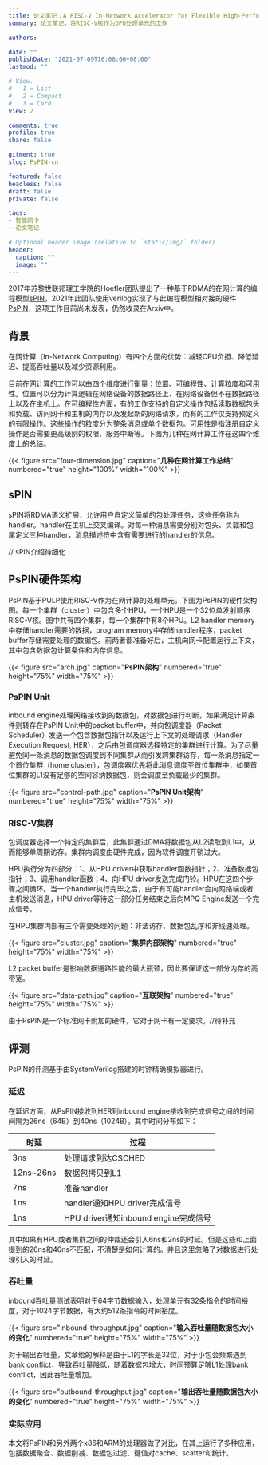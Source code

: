 ```yaml
---
title: 论文笔记：A RISC-V In-Network Accelerator for Flexible High-Performance Low-Power Packet Processing
summary: 论文笔记，将RISC-V核作为DPU处理单元的工作

authors:

date: ""
publishDate: "2021-07-09T16:08:00+08:00"
lastmod: ""

# View.
#   1 = List
#   2 = Compact
#   3 = Card
view: 2

comments: true
profile: true
share: false

gitment: true
slug: PsPIN-cn

featured: false
headless: false
draft: false
private: false

tags:
- 智能网卡
- 论文笔记

# Optional header image (relative to `static/img/` folder).
header:
  caption: ""
  image: ""
---
```


<!-- # 目录
- [A RISC-V In-Network Accelerator for Flexible High-Performance Low-Power Packet Processing](#背景) -->

<!-- {{< toc >}} -->

2017年苏黎世联邦理工学院的Hoefler团队提出了一种基于RDMA的在网计算的编程模型[sPIN](https://classes.cs.uoregon.edu/18S/cis631/Documents/spin.pdf)，2021年此团队使用verilog实现了与此编程模型相对接的硬件[PsPIN](https://arxiv.org/pdf/2010.03536.pdf)，这项工作目前尚未发表，仍然收录在Arxiv中。

## **背景**

在网计算（In-Network Computing）有四个方面的优势：减轻CPU负担、降低延迟、提高吞吐量以及减少资源利用。

目前在网计算的工作可以由四个维度进行衡量：位置、可编程性、计算粒度和可用性。位置可以分为计算逻辑在网络设备的数据路径上、在网络设备但不在数据路径上以及在主机上。在可编程性方面，有的工作支持的自定义操作包括读取数据包头和负载、访问网卡和主机的内存以及发起新的网络请求，而有的工作仅支持预定义的有限操作。这些操作的粒度分为整条消息或单个数据包。可用性是指注册自定义操作是否需要更高级别的权限、服务中断等。下图为几种在网计算工作在这四个维度上的总结。

{{< figure src="four-dimension.jpg" caption="**几种在网计算工作总结**" numbered="true" height="100%" width="100%" >}}

## **sPIN**

sPIN将RDMA语义扩展，允许用户自定义简单的包处理任务，这些任务称为handler。handler在主机上交叉编译。对每一种消息需要分别对包头、负载和包尾定义三种handler，消息描述符中含有需要进行的handler的信息。

// sPIN介绍待细化

## **PsPIN硬件架构**

PsPIN基于PULP使用RISC-V作为在网计算的处理单元。下图为PsPIN的硬件架构图。每一个集群（cluster）中包含多个HPU，一个HPU是一个32位单发射顺序RISC-V核。图中共有四个集群，每一个集群中有8个HPU。L2 handler memory中存储handler需要的数据，program memory中存储handler程序，packet buffer存储需要处理的数据包。前两者都准备好后，主机向网卡配置运行上下文，其中包含数据包计算条件和内存信息。

{{< figure src="arch.jpg" caption="**PsPIN架构**" numbered="true" height="75%" width="75%" >}}

### **PsPIN Unit**

inbound engine处理网络接收到的数据包，对数据包进行判断，如果满足计算条件则转存在PsPIN Unit中的packet buffer中，并向包调度器（Packet Scheduler）发送一个包含数据包指针以及运行上下文的处理请求（Handler Execution Request, HER），之后由包调度器选择特定的集群进行计算。为了尽量避免同一条消息的数据包调度到不同集群从而引发跨集群访存，每一条消息指定一个首位集群（home cluster），包调度器优先将此消息调度至首位集群中，如果首位集群的L1没有足够的空间容纳数据包，则会调度至负载最少的集群。

{{< figure src="control-path.jpg" caption="**PsPIN Unit架构**" numbered="true" height="75%" width="75%" >}}

### **RISC-V集群**

包调度器选择一个特定的集群后，此集群通过DMA将数据包从L2读取到L1中，从而能够单周期访存。集群内调度由硬件完成，因为软件调度开销过大。

HPU执行分为四部分：1、从HPU driver中获取handler函数指针；2、准备数据包指针；3、调用handler函数；4、向HPU driver发送完成门铃。HPU在这四个步骤之间循环。当一个handler执行完毕之后，由于有可能handler会向网络端或者主机发送消息，HPU driver等待这一部分任务结束之后向MPQ Engine发送一个完成信号。

在HPU集群内部有三个需要处理的问题：非法访存、数据包乱序和非线速处理。

{{< figure src="cluster.jpg" caption="**集群内部架构**" numbered="true" height="75%" width="75%" >}}

L2 packet buffer是影响数据通路性能的最大瓶颈，因此要保证这一部分内存的高带宽。

{{< figure src="data-path.jpg" caption="**互联架构**" numbered="true" height="75%" width="75%" >}}

由于PsPIN是一个标准网卡附加的硬件，它对于网卡有一定要求。//待补充

## **评测**

PsPIN的评测基于由SystemVerilog搭建的时钟精确模拟器进行。

### **延迟**

在延迟方面，从PsPIN接收到HER到inbound engine接收到完成信号之间的时间间隔为26ns（64B）到40ns（1024B）。其中时间分布如下：


|   时延   |   过程   |
|---------|----------|
|3ns|处理请求到达CSCHED|
|12ns~26ns|数据包拷贝到L1|
|7ns|准备handler|
|1ns|handler通知HPU driver完成信号|
|1ns|HPU driver通知inbound engine完成信号|

其中如果有HPU或者集群之间的仲裁还会引入6ns和2ns的时延。但是这些和上面提到的26ns和40ns不匹配，不清楚是如何计算的。并且这里忽略了对数据进行处理引入的时延。

### **吞吐量**

inbound吞吐量测试表明对于64字节数据输入，处理单元有32条指令的时间裕度，对于1024字节数据，有大约512条指令的时间裕度。

{{< figure src="inbound-throughput.jpg" caption="**输入吞吐量随数据包大小的变化**" numbered="true" height="75%" width="75%" >}}

对于输出吞吐量，文章给的解释是由于L1的字长是32位，对于小包会频繁遇到bank conflict，导致吞吐量降低，随着数据包增大，时间预算足够L1处理bank conflict，因此吞吐量增加。

{{< figure src="outbound-throughput.jpg" caption="**输出吞吐量随数据包大小的变化**" numbered="true" height="75%" width="75%" >}}

### **实际应用**

本文将PsPIN和另外两个x86和ARM的处理器做了对比，在其上运行了多种应用，包括数据聚合、数据削减、数据包过滤、键值对cache、scatter和统计。